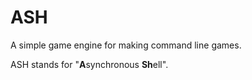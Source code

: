# ASH
A simple game engine for making command line games.

ASH stands for "**A**synchronous **Sh**ell".
